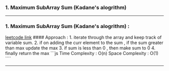 ### 1. Maximum SubArray Sum (Kadane's alogrithm)

------
### 1. Maximum SubArray Sum (Kadane's alogrithm) :
   [leetcode link](https://leetcode.com/problems/maximum-subarray/)
    #### Approach :
    1. iterate through the array and keep track of variable sum.
    2. if on adding the curr element to the sum , if the sum greater than max update the max
    3. if sum is less than 0 , then make sum to 0
    4. finally return the max
    ```js
    Time Complexity : O(n)
    Space Complexity : O(1)
    ````
    
-----
